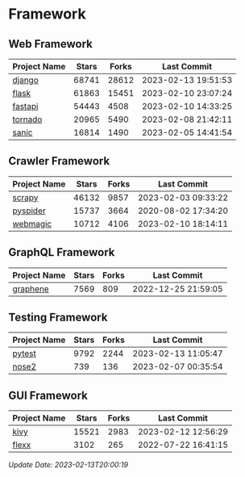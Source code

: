 # Framework

## Web Framework
| Project Name | Stars | Forks | Last Commit |
| ------------ | ----- | ----- | ----------- |
| [django](https://github.com/django/django) | 68741 | 28612 | 2023-02-13 19:51:53 |
| [flask](https://github.com/pallets/flask) | 61863 | 15451 | 2023-02-10 23:07:24 |
| [fastapi](https://github.com/tiangolo/fastapi) | 54443 | 4508 | 2023-02-10 14:33:25 |
| [tornado](https://github.com/tornadoweb/tornado) | 20965 | 5490 | 2023-02-08 21:42:11 |
| [sanic](https://github.com/sanic-org/sanic) | 16814 | 1490 | 2023-02-05 14:41:54 |

## Crawler Framework
| Project Name | Stars | Forks | Last Commit |
| ------------ | ----- | ----- | ----------- |
| [scrapy](https://github.com/scrapy/scrapy) | 46132 | 9857 | 2023-02-03 09:33:22 |
| [pyspider](https://github.com/binux/pyspider) | 15737 | 3664 | 2020-08-02 17:34:20 |
| [webmagic](https://github.com/code4craft/webmagic) | 10712 | 4106 | 2023-02-10 18:14:11 |

## GraphQL Framework
| Project Name | Stars | Forks | Last Commit |
| ------------ | ----- | ----- | ----------- |
| [graphene](https://github.com/graphql-python/graphene) | 7569 | 809 | 2022-12-25 21:59:05 |

## Testing Framework
| Project Name | Stars | Forks | Last Commit |
| ------------ | ----- | ----- | ----------- |
| [pytest](https://github.com/pytest-dev/pytest) | 9792 | 2244 | 2023-02-13 11:05:47 |
| [nose2](https://github.com/nose-devs/nose2) | 739 | 136 | 2023-02-07 00:35:54 |

## GUI Framework
| Project Name | Stars | Forks | Last Commit |
| ------------ | ----- | ----- | ----------- |
| [kivy](https://github.com/kivy/kivy) | 15521 | 2983 | 2023-02-12 12:56:29 |
| [flexx](https://github.com/flexxui/flexx) | 3102 | 265 | 2022-07-22 16:41:15 |

*Update Date: 2023-02-13T20:00:19*